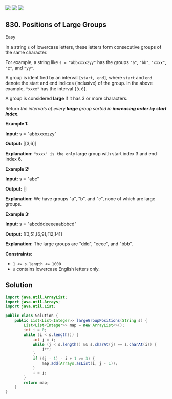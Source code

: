 [![](https://img.shields.io/github/stars/javadev/LeetCode-in-Java?label=Stars&style=flat-square)](https://github.com/javadev/LeetCode-in-Java)
[![](https://img.shields.io/github/forks/javadev/LeetCode-in-Java?label=Fork%20me%20on%20GitHub%20&style=flat-square)](https://github.com/javadev/LeetCode-in-Java/fork)
[![](https://img.shields.io/badge/-LeetCode%20in%20Kotlin-blue?style=flat-square)](https://github.com/javadev/LeetCode-in-Kotlin)

## 830\. Positions of Large Groups

Easy

In a string `s` of lowercase letters, these letters form consecutive groups of the same character.

For example, a string like `s = "abbxxxxzyy"` has the groups `"a"`, `"bb"`, `"xxxx"`, `"z"`, and `"yy"`.

A group is identified by an interval `[start, end]`, where `start` and `end` denote the start and end indices (inclusive) of the group. In the above example, `"xxxx"` has the interval `[3,6]`.

A group is considered **large** if it has 3 or more characters.

Return _the intervals of every **large** group sorted in **increasing order by start index**_.

**Example 1:**

**Input:** s = "abbxxxxzzy"

**Output:** [[3,6]]

**Explanation:** `"xxxx" is the only` large group with start index 3 and end index 6.

**Example 2:**

**Input:** s = "abc"

**Output:** []

**Explanation:** We have groups "a", "b", and "c", none of which are large groups.

**Example 3:**

**Input:** s = "abcdddeeeeaabbbcd"

**Output:** [[3,5],[6,9],[12,14]]

**Explanation:** The large groups are "ddd", "eeee", and "bbb".

**Constraints:**

*   `1 <= s.length <= 1000`
*   `s` contains lowercase English letters only.

## Solution

```java
import java.util.ArrayList;
import java.util.Arrays;
import java.util.List;

public class Solution {
    public List<List<Integer>> largeGroupPositions(String s) {
        List<List<Integer>> map = new ArrayList<>();
        int i = 0;
        while (i < s.length()) {
            int j = i;
            while (j < s.length() && s.charAt(j) == s.charAt(i)) {
                j++;
            }
            if ((j - 1) - i + 1 >= 3) {
                map.add(Arrays.asList(i, j - 1));
            }
            i = j;
        }
        return map;
    }
}
```